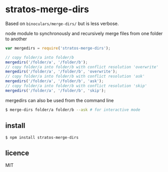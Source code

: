 stratos-merge-dirs
==========

Based on `binoculars/merge-dirs/` but is less verbose.

node module to synchronously and recursively merge files from one folder to another

```js
var mergedirs = require('stratos-merge-dirs');

// copy folder/a into folder/b
mergedirs('/folder/a', '/folder/b');
// copy folder/a into folder/b with conflict resolution 'overwrite'
mergedirs('/folder/a', '/folder/b', 'overwrite');
// copy folder/a into folder/b with conflict resolution 'ask'
mergedirs('/folder/a', '/folder/b', 'ask');
// copy folder/a into folder/b with conflict resolution 'skip'
mergedirs('/folder/a', '/folder/b', 'skip');
```

mergedirs can also be used from the command line
``` bash
$ merge-dirs folder/a folder/b --ask # for interactive mode
```

## install

```
$ npm install stratos-merge-dirs
```

## licence

MIT
